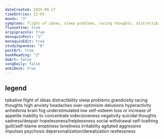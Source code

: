 ```yaml
---
dateCreated: 2025-09-17
timeEntries: 22-03
moods: "3"
symptoms: flight of ideas, sleep problems, racing thoughts, distractibility, brain fog, understimulated, loss or increase of appetite, irritability, agitated, restlessness
fluoxetine: true
aripiprazole: true
monoquinPost: "1"
monoquinEdit: true
studyJapanese: "6"
postArt: true
bookReading: "2"
doArt: false
songDaily: false
ankiDeck: true
---
```

## legend
talkative
flight of ideas
distractibility
sleep problems
grandiosity
racing thoughts
high anxiety
headaches
over-optimisim
delusions
hyperactivity
anhedonia
brain fog
understimulated
low self-esteem
loss or increase of appetite
inability to concentrate
indecisiveness
negativity
suicidal thoughts
sadness/despair
hopelessness/helplessness
social withdrawal
self-loathing
guilt/self-blame
emptiness
loneliness
irritability
agitated
aggressive impulses
psychosis
depersonalization/derealization
restlessness